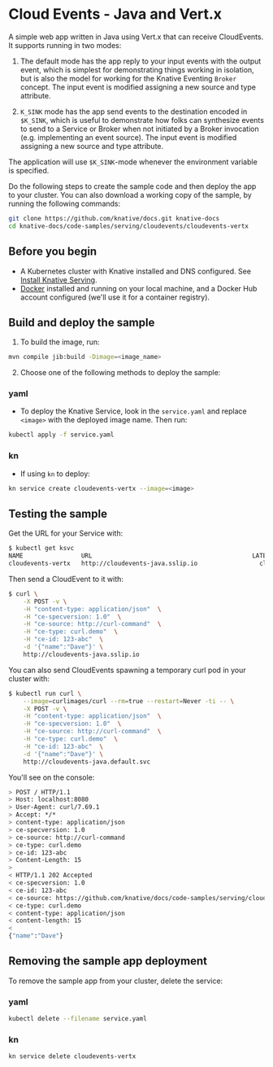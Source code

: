 # Cloud Events - Java and Vert.x

A simple web app written in Java using Vert.x that can receive CloudEvents. It
supports running in two modes:

1. The default mode has the app reply to your input events with the output
   event, which is simplest for demonstrating things working in isolation, but
   is also the model for working for the Knative Eventing `Broker` concept. The
   input event is modified assigning a new source and type attribute.

2. `K_SINK` mode has the app send events to the destination encoded in
   `$K_SINK`, which is useful to demonstrate how folks can synthesize events to
   send to a Service or Broker when not initiated by a Broker invocation (e.g.
   implementing an event source). The input event is modified assigning a new
   source and type attribute.

The application will use `$K_SINK`-mode whenever the environment variable is
specified.

Do the following steps to create the sample code and then deploy the app to your
cluster. You can also download a working copy of the sample, by running the
following commands:

```bash
git clone https://github.com/knative/docs.git knative-docs
cd knative-docs/code-samples/serving/cloudevents/cloudevents-vertx
```

## Before you begin

- A Kubernetes cluster with Knative installed and DNS configured.  See
  [Install Knative Serving](https://knative.dev/docs/install/serving/install-serving-with-yaml).
- [Docker](https://www.docker.com) installed and running on your local machine,
  and a Docker Hub account configured (we'll use it for a container registry).

## Build and deploy the sample

1. To build the image, run:

```bash
mvn compile jib:build -Dimage=<image_name>
```

2. Choose one of the following methods to deploy the sample:

### yaml

- To deploy the Knative Service, look in the `service.yaml` and replace `<image>` with the deployed image name. Then run:

```bash
kubectl apply -f service.yaml
```

### kn

- If using `kn` to deploy:

```bash
kn service create cloudevents-vertx --image=<image>
```

## Testing the sample

Get the URL for your Service with:

```bash
$ kubectl get ksvc
NAME                URL                                            LATESTCREATED             LATESTREADY               READY   REASON
cloudevents-vertx   http://cloudevents-java.sslip.io                 cloudevents-vertx-86h28   cloudevents-vertx-86h28   True
```

Then send a CloudEvent to it with:

```bash
$ curl \
    -X POST -v \
    -H "content-type: application/json"  \
    -H "ce-specversion: 1.0"  \
    -H "ce-source: http://curl-command"  \
    -H "ce-type: curl.demo"  \
    -H "ce-id: 123-abc"  \
    -d '{"name":"Dave"}' \
    http://cloudevents-java.sslip.io
```

You can also send CloudEvents spawning a temporary curl pod in your cluster
with:

```bash
$ kubectl run curl \
    --image=curlimages/curl --rm=true --restart=Never -ti -- \
    -X POST -v \
    -H "content-type: application/json"  \
    -H "ce-specversion: 1.0"  \
    -H "ce-source: http://curl-command"  \
    -H "ce-type: curl.demo"  \
    -H "ce-id: 123-abc"  \
    -d '{"name":"Dave"}' \
    http://cloudevents-java.default.svc
```

You'll see on the console:

```bash
> POST / HTTP/1.1
> Host: localhost:8080
> User-Agent: curl/7.69.1
> Accept: */*
> content-type: application/json
> ce-specversion: 1.0
> ce-source: http://curl-command
> ce-type: curl.demo
> ce-id: 123-abc
> Content-Length: 15
>
< HTTP/1.1 202 Accepted
< ce-specversion: 1.0
< ce-id: 123-abc
< ce-source: https://github.com/knative/docs/code-samples/serving/cloudevents/cloudevents-vertx
< ce-type: curl.demo
< content-type: application/json
< content-length: 15
<
{"name":"Dave"}
```

## Removing the sample app deployment

To remove the sample app from your cluster, delete the service:

### yaml

```bash
kubectl delete --filename service.yaml
```

### kn

```bash
kn service delete cloudevents-vertx
```
